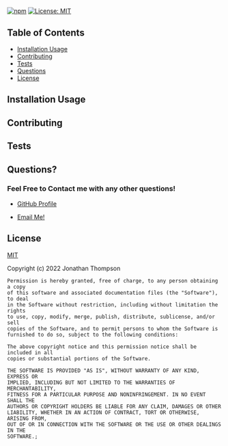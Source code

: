 # 

[![npm](https://badge.fury.io/js/inquirer.svg)](http://badge.fury.io/js/inquirer) [![License: MIT](https://img.shields.io/badge/License-MIT-yellow.svg)](https://opensource.org/licenses/MIT)


#### 

## Table of Contents
- [Installation Usage](#installation-usage)
- [Contributing](#contributing)
- [Tests](#tests)
- [Questions](#questions)
- [License](#license)


## Installation Usage



## Contributing



## Tests



## Questions?

### Feel Free to Contact me with any other questions!

- [GitHub Profile](https://github.com/)

- [Email Me!](https://mail.google.com/mail/u/0/?fs=1&to=&tf=cm)

## License

[MIT](https://choosealicense.com/licenses/mit/)

 Copyright (c) 2022 Jonathan Thompson
    
    Permission is hereby granted, free of charge, to any person obtaining a copy
    of this software and associated documentation files (the "Software"), to deal
    in the Software without restriction, including without limitation the rights
    to use, copy, modify, merge, publish, distribute, sublicense, and/or sell
    copies of the Software, and to permit persons to whom the Software is
    furnished to do so, subject to the following conditions:
    
    The above copyright notice and this permission notice shall be included in all
    copies or substantial portions of the Software.
    
    THE SOFTWARE IS PROVIDED "AS IS", WITHOUT WARRANTY OF ANY KIND, EXPRESS OR
    IMPLIED, INCLUDING BUT NOT LIMITED TO THE WARRANTIES OF MERCHANTABILITY,
    FITNESS FOR A PARTICULAR PURPOSE AND NONINFRINGEMENT. IN NO EVENT SHALL THE
    AUTHORS OR COPYRIGHT HOLDERS BE LIABLE FOR ANY CLAIM, DAMAGES OR OTHER
    LIABILITY, WHETHER IN AN ACTION OF CONTRACT, TORT OR OTHERWISE, ARISING FROM,
    OUT OF OR IN CONNECTION WITH THE SOFTWARE OR THE USE OR OTHER DEALINGS IN THE
    SOFTWARE.; 


  